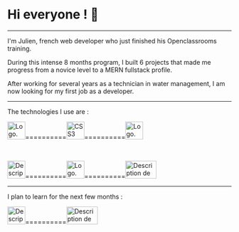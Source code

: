 # Hi everyone ! 👋
__________________________________________________________________________________________________________________________

I'm Julien, french web developer who just finished his Openclassrooms training.

During this intense 8 months program, I built 6 projects that made me progress from a novice level to a MERN fullstack profile.

After working for several years as a technician in water management, I am now looking for my first job as a developer.

__________________________________________________________________________________________________________________________

The technologies I use are :

<img src="https://upload.wikimedia.org/wikipedia/commons/thumb/6/61/HTML5_logo_and_wordmark.svg/800px-HTML5_logo_and_wordmark.svg.png" width= "40" height= "40" alt="Logo." title="HTML5"/>==========<img src="https://upload.wikimedia.org/wikipedia/commons/thumb/d/d5/CSS3_logo_and_wordmark.svg/langfr-800px-CSS3_logo_and_wordmark.svg.png" width= "40" height= "40" alt="CSS3 logo and wordmark.svg" title="CSS3"/>==========<img src="https://upload.wikimedia.org/wikipedia/commons/thumb/9/99/Unofficial_JavaScript_logo_2.svg/800px-Unofficial_JavaScript_logo_2.svg.png" width= "40" height= "40" alt="Logo." title="JavaScript"/>

<br>

<img src="https://upload.wikimedia.org/wikipedia/commons/thumb/a/a7/React-icon.svg/langfr-1024px-React-icon.svg.png" width= "40" height= "40" alt="Description de l&#39;image React-icon.svg." title="React"/>==========<img src="https://upload.wikimedia.org/wikipedia/commons/thumb/9/96/Sass_Logo_Color.svg/1280px-Sass_Logo_Color.svg.png" width= "40" height= "40" alt="Logo." title="SCSS-Sass"/>==========<img src="https://allvectorlogo.com/img/2016/05/node-js-logo.png" width= "70" height= "40" alt="Description de l&#39;image Node.js logo.svg." title="Node"/>

__________________________________________________________________________________________________________________________

I plan to learn for the next few months :

<img src="https://upload.wikimedia.org/wikipedia/commons/thumb/b/b2/Bootstrap_logo.svg/langfr-1024px-Bootstrap_logo.svg.png" width= "40" height= "40" alt="Description de l&#39;image Bootstrap logo.svg." title="Bootstrap"/>==========<img src="https://www.vhv.rs/dpng/d/256-2563210_sql-programming-language-logo-hd-png-download.png" width= "70" height= "40" alt="Description de l&#39;image SQL logo.svg." title="SQL"/>
